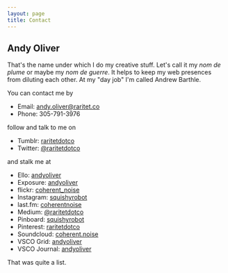 ```yaml
---
layout: page
title: Contact
---
```


## Andy Oliver

That's the name under which I do my creative stuff. Let's call it my _nom de plume_ or maybe my _nom de guerre_. It helps to keep my web presences from diluting each other. At my "day job" I'm called Andrew Barthle.

You can contact me by

* Email: [andy.oliver@raritet.co](mailto:andy.oliver@raritet.co)
* Phone: 305-791-3976

follow and talk to me on

* Tumblr: [raritetdotco](https://raritetdotco.tumblr.com)
* Twitter: [@raritetdotco](http://twitter.com/rartetdotco)

and stalk me at

* Ello: [andyoliver](https://ello.co/andyoliver)
* Exposure: [andyoliver](https://andyoliver.exposure.co/)
* flickr: [coherent_noise](https://www.flickr.com/photos/coherent_noise/)
* Instagram: [squishyrobot](https://www.instagram.com/squishyrobot/)
* last.fm: [coherentnoise](http://www.last.fm/user/coherentnoise)
* Medium: [@raritetdotco](https://medium.com/@raritetdotco)
* Pinboard: [squishyrobot](https://pinboard.in/u:squishyrobot)
* Pinterest: [raritetdotco](https://www.pinterest.com/raritetdotco/)
* Soundcloud: [coherent.noise](https://soundcloud.com/coherent-noise)
* VSCO Grid: [andyoliver](http://andyoliver.vsco.co)
* VSCO Journal: [andyoliver](http://andyoliver.vsco.co/journal)

That was quite a list.
